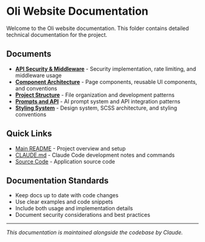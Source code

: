 # Oli Website Documentation

Welcome to the Oli website documentation. This folder contains detailed technical documentation for the project.

## Documents

- **[API Security & Middleware](./api-security.md)** - Security implementation, rate limiting, and middleware usage
- **[Component Architecture](./components.md)** - Page components, reusable UI components, and conventions
- **[Project Structure](./project-structure.md)** - File organization and development patterns
- **[Prompts and API](./prompts-and-api.md)** - AI prompt system and API integration patterns
- **[Styling System](./styling-system.md)** - Design system, SCSS architecture, and styling conventions

## Quick Links

- [Main README](../README.md) - Project overview and setup
- [CLAUDE.md](../CLAUDE.md) - Claude Code development notes and commands
- [Source Code](../src/) - Application source code

## Documentation Standards

- Keep docs up to date with code changes
- Use clear examples and code snippets
- Include both usage and implementation details
- Document security considerations and best practices

---

_This documentation is maintained alongside the codebase by Claude._
